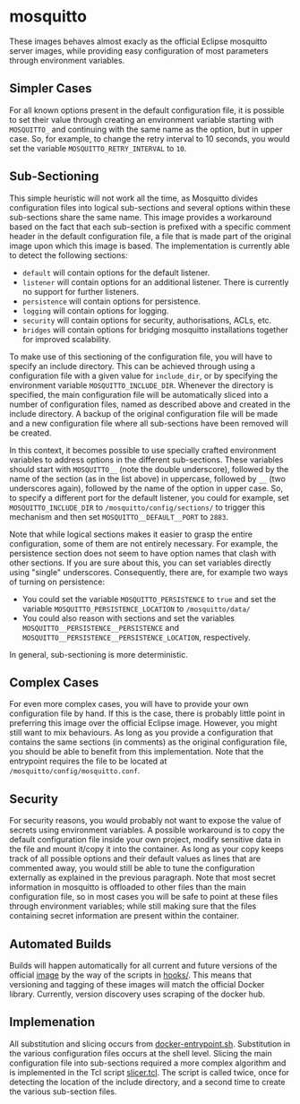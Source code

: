 # mosquitto

These images behaves almost exacly as the official Eclipse mosquitto server
images, while providing easy configuration of most parameters through
environment variables.

## Simpler Cases

For all known options present in the default configuration file, it is possible
to set their value through creating an environment variable starting with
`MOSQUITTO_` and continuing with the same name as the option, but in upper case.
So, for example, to change the retry interval to 10 seconds, you would set the
variable `MOSQUITTO_RETRY_INTERVAL` to `10`.

## Sub-Sectioning

This simple heuristic will not work all the time, as Mosquitto divides
configuration files into logical sub-sections and several options within these
sub-sections share the same name. This image provides a workaround based on the
fact that each sub-section is prefixed with a specific comment header in the
default configuration file, a file that is made part of the original image upon
which this image is based. The implementation is currently able to detect the
following sections:

* `default` will contain options for the default listener.
* `listener` will contain options for an additional listener. There is currently
  no support for further listeners.
* `persistence` will contain options for persistence.
* `logging` will contain options for logging.
* `security` will contain options for security, authorisations, ACLs, etc.
* `bridges` will contain options for bridging mosquitto installations together
  for improved scalability.

To make use of this sectioning of the configuration file, you will have to
specify an include directory.  This can be achieved through using a
configuration file with a given value for `include_dir`, or by specifying the
environment variable `MOSQUITTO_INCLUDE_DIR`. Whenever the directory is
specified, the main configuration file will be automatically sliced into a
number of configuration files, named as described above and created in the
include directory. A backup of the original configuration file will be made and
a new configuration file where all sub-sections have been removed will be
created.

In this context, it becomes possible to use specially crafted environment
variables to address options in the different sub-sections. These variables
should start with `MOSQUITTO__` (note the double underscore), followed by the
name of the section (as in the list above) in uppercase, followed by `__` (two
underscores again), followed by the name of the option in upper case. So, to
specify a different port for the default listener, you could for example, set
`MOSQUITTO_INCLUDE_DIR` to `/mosquitto/config/sections/` to trigger this
mechanism and then set `MOSQUITTO__DEFAULT__PORT` to `2883`.

Note that while logical sections makes it easier to grasp the entire
configuration, some of them are not entirely necessary. For example, the
persistence section does not seem to have option names that clash with other
sections. If you are sure about this, you can set variables directly using
"single" underscores. Consequently, there are, for example two ways of turning
on persistence:

* You could set the variable `MOSQUITTO_PERSISTENCE` to `true` and set the
  variable `MOSQUITTO_PERSISTENCE_LOCATION` to `/mosquitto/data/`
* You could also reason with sections and set the variables
  `MOSQUITTO__PERSISTENCE__PERSISTENCE` and
  `MOSQUITTO__PERSISTENCE__PERSISTENCE_LOCATION`, respectively.

In general, sub-sectioning is more deterministic.

## Complex Cases

For even more complex cases, you will have to provide your own configuration
file by hand. If this is the case, there is probably little point in preferring
this image over the official Eclipse image. However, you might still want to mix
behaviours. As long as you provide a configuration that contains the same
sections (in comments) as the original configuration file, you should be able to
benefit from this implementation. Note that the entrypoint requires the file to
be located at `/mosquitto/config/mosquitto.conf`.

## Security

For security reasons, you would probably not want to expose the value of secrets
using environment variables. A possible workaround is to copy the default
configuration file inside your own project, modify sensitive data in the file
and mount it/copy it into the container.  As long as your copy keeps track of
all possible options and their default values as lines that are commented away,
you would still be able to tune the configuration externally as explained in the
previous paragraph. Note that most secret information in mosquitto is offloaded
to other files than the main configuration file, so in most cases you will be
safe to point at these files through environment variables; while still making
sure that the files containing secret information are present within the
container.

## Automated Builds

Builds will happen automatically for all current and future versions of the
official [image](https://hub.docker.com/_/eclipse-mosquitto/) by the way of the
scripts in [hooks/](hooks/). This means that versioning and tagging of these
images will match the official Docker library. Currently, version discovery
uses scraping of the docker hub.

## Implemenation

All substitution and slicing occurs from
[docker-entrypoint.sh](docker-entrypoint.sh). Substitution in the various
configuration files occurs at the shell level. Slicing the main configuration
file into sub-sections required a more complex algorithm and is implemented in
the Tcl script [slicer.tcl](slicer.tcl). The script is called twice, once for
detecting the location of the include directory, and a second time to create the
various sub-section files.